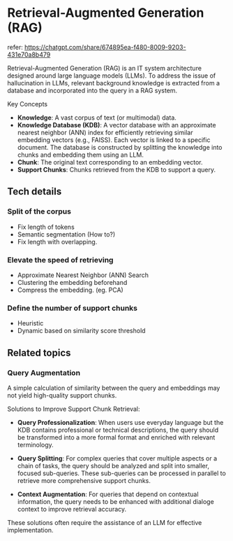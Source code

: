 # Retrieval-Augmented Generation (RAG)

refer: https://chatgpt.com/share/674895ea-f480-8009-9203-431e70a8b479

Retrieval-Augmented Generation (RAG) is an IT system architecture designed around large language models (LLMs). 
To address the issue of hallucination in LLMs, relevant background knowledge is extracted from a database and incorporated into the query in a RAG system.

Key Concepts
- **Knowledge**: A vast corpus of text (or multimodal) data.
- **Knowledge Database (KDB)**: A vector database with an approximate nearest neighbor (ANN) index for efficiently retrieving similar embedding vectors (e.g., FAISS).
  Each vector is linked to a specific document. 
  The database is constructed by splitting the knowledge into chunks and embedding them using an LLM.
- **Chunk**: The original text corresponding to an embedding vector.
- **Support Chunks**: Chunks retrieved from the KDB to support a query.

## Tech details
### Split of the corpus
- Fix length of tokens
- Semantic segmentation (How to?)
- Fix length with overlapping.

### Elevate the speed of retrieving
- Approximate Nearest Neighbor (ANN) Search
- Clustering the embedding beforehand
- Compress the embedding. (eg. PCA)

### Define the number of support chunks
- Heuristic
- Dynamic based on similarity score threshold

## Related topics

### Query Augmentation

A simple calculation of similarity between the query and embeddings may not yield high-quality support chunks.

Solutions to Improve Support Chunk Retrieval:
- **Query Professionalization**:
When users use everyday language but the KDB contains professional or technical descriptions, the query should be transformed into a more formal format and enriched with relevant terminology.

- **Query Splitting**:
For complex queries that cover multiple aspects or a chain of tasks, the query should be analyzed and split into smaller, focused sub-queries. 
  These sub-queries can be processed in parallel to retrieve more comprehensive support chunks.

- **Context Augmentation**:
For queries that depend on contextual information, the query needs to be enhanced with additional dialoge context to improve retrieval accuracy.

These solutions often require the assistance of an LLM for effective implementation.